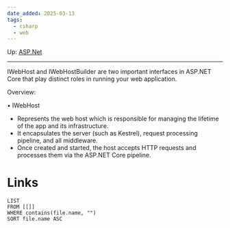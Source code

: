 ```yaml
---
date_added: 2025-03-13
tags:
  - csharp
  - web
---
```

Up: [ASP.Net](ASP.Net.md)
___
 IWebHost and IWebHostBuilder are two important interfaces in ASP.NET Core that play distinct roles in running your web application.

Overview:

• IWebHost

- Represents the web host which is responsible for managing the lifetime of the app and its infrastructure.
- It encapsulates the server (such as Kestrel), request processing pipeline, and all middleware.
- Once created and started, the host accepts HTTP requests and processes them via the ASP.NET Core pipeline.
# Links
```dataview
LIST
FROM [[]]
WHERE contains(file.name, "")
SORT file.name ASC
```
